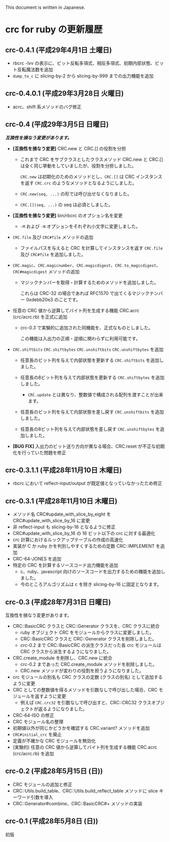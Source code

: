 This document is written in Japanese.

# crc for ruby の更新履歴

## crc-0.4.1 (平成29年4月1日 土曜日)

  * rbcrc -lvv の表示に、ビット反転多項式、相反多項式、初期内部状態、ビット反転魔法数を追加
  * ``dump_to_c`` に slicing-by-2 から slicing-by-999 までの出力機能を追加


## crc-0.4.0.1 (平成29年3月28日 火曜日)

  * acrc、shift 系メソッドのバグ修正


## crc-0.4 (平成29年3月5日 日曜日)

***互換性を損なう変更があります。***

  * **[互換性を損なう変更]** CRC.new と CRC.[] の役割を分担

      * これまで CRC をサブクラスとしたクラスメソッド CRC.new と CRC.[] は全く同じ挙動をしていましたが、役割を分担しました。

        ``CRC.new`` は初期化のためのメソッドとし、``CRC.[]`` は CRC インスタンスを返す ``CRC.crc`` のようなメソッドとなるようにしました。

      * ``CRC.new(seq, ...)`` の形では呼び出せなくなりました。

      * ``CRC.[](seq, ...)`` の seq は必須としました。

  * **[互換性を損なう変更]** bin/rbcrc のオプション名を変更

      * ``-M`` および ``-N`` オプションをそれぞれ小文字に変更しました。

  * ``CRC.file`` 及び ``CRC#file`` メソッドの追加

      * ファイルパスを与えると CRC を計算してインスタンスを返す ``CRC.file`` 及び ``CRC#file`` を追加しました。

  * ``CRC.magic``、``CRC.magicnumber``、``CRC.magicdigest``、``CRC.to_magicdigest``、``CRC#magicdigest`` メソッドの追加

      * マジックナンバーを取得・計算するためのメソッドを追加しました。

        これらは CRC-32 の場合であれば RFC1570 で出てくるマジックナンバー 0xdebb20e3 のことです。

  * 任意の CRC 値から逆算してバイト列を生成する機能 CRC.acrc (crc/acrc.rb) を正式に追加

      * crc-0.3 で実験的に追加された同機能を、正式なものとしました。

        この機能は入出力の正順・逆順に関わらずに利用可能です。

  * ``CRC.shiftbits`` ``CRC.shiftbytes`` ``CRC.unshiftbits`` ``CRC.unshiftbytes`` を追加

      * 任意長のビット列を与えて内部状態を更新する ``CRC.shiftbits`` を追加しました。

      * 任意長の8ビット列を与えて内部状態を更新する ``CRC.shiftbytes`` を追加しました。
          * ``CRC.update`` とは異なり、整数値で構成される配列を渡すことが出来ます。

      * 任意長のビット列を与えて内部状態を差し戻す ``CRC.unshiftbits`` を追加しました。

      * 任意長の8ビット列を与えて内部状態を差し戻す ``CRC.unshiftbytes`` を追加しました。

  * **[BUG FIX]** 入出力のビット送り方向が異なる場合、CRC.reset が不正な初期化を行っていた問題を修正


## crc-0.3.1.1 (平成28年11月10日 木曜日)

  * rbcrc において reflect-input/output が既定値となっていなかったため修正


## crc-0.3.1 (平成28年11月10日 木曜日)

  * メソッド名 CRC#update\_with\_slice\_by\_eight を CRC#update\_with\_slice\_by\_16 に変更
  * 非 reflect-input も slicing-by-16 となるように修正
  * CRC#update\_with\_slice\_by\_16 の 16 ビット以下の crc に対する最適化
  * crc 計算におけるルックアップテーブルの作成の高速化
  * 実装が C か ruby かを判別しやすくするための定数 CRC::IMPLEMENT を追加
  * CRC-64-JONES を追加
  * 特定の CRC を計算するソースコード出力機能を追加
      * c、ruby、javascript 向けのソースコードを出力するための機能を追加しました。
      * 今のところアルゴリズムは c を除き slicing-by-16 に固定となります。


## crc-0.3 (平成28年7月31日 日曜日)

互換性を損なう変更があります。

  * CRC::BasicCRC クラスと CRC::Generator クラスを、CRC クラスに統合
      * ruby オブジェクト CRC をモジュールからクラスに変更しました。
      * CRC::BasicCRC クラスと CRC::Generator クラスを削除しました。
      * crc-0.2 まで CRC::BasicCRC の派生クラスだった各 crc モジュールは
        CRC クラスから派生するようになりました。
  * CRC.create\_module を削除し、CRC.new に統合
      * crc-0.2 まであった CRC.create\_module メソッドを削除しました。
      * CRC.new メソッドが変わりの役割を担うようになりました。
  * crc モジュールの別名も CRC クラスの定数 (クラスの別名) として追加するように変更
  * CRC としての整数値を得るメソッドを引数なしで呼び出した場合、CRC モジュールを返すように変更
      * 例えば ``CRC.crc32`` を引数なしで呼び出すと、CRC::CRC32 クラスオブジェクトが返るようになりました。
  * CRC-64-ISO の修正
  * CRC モジュール名の整理
  * 初期値以外が同じかどうかを確認する CRC.variant? メソッドを追加
  * ``CRC#initial_crc`` を廃止
  * 定義が不確かな CRC モジュールを無効化
  * (実験的) 任意の CRC 値から逆算してバイト列を生成する機能 CRC.acrc (crc/acrc.rb) を追加

## crc-0.2 (平成28年5月15日 (日))

  * CRC モジュールの追加と修正
  * CRC::Utils.build\_table、CRC::Utils.build\_reflect\_table メソッドに slice キーワード引数を導入
  * CRC::Generator#combine、CRC::BasicCRC#+ メソッドの実装

## crc-0.1 (平成28年5月8日 (日))

初版
